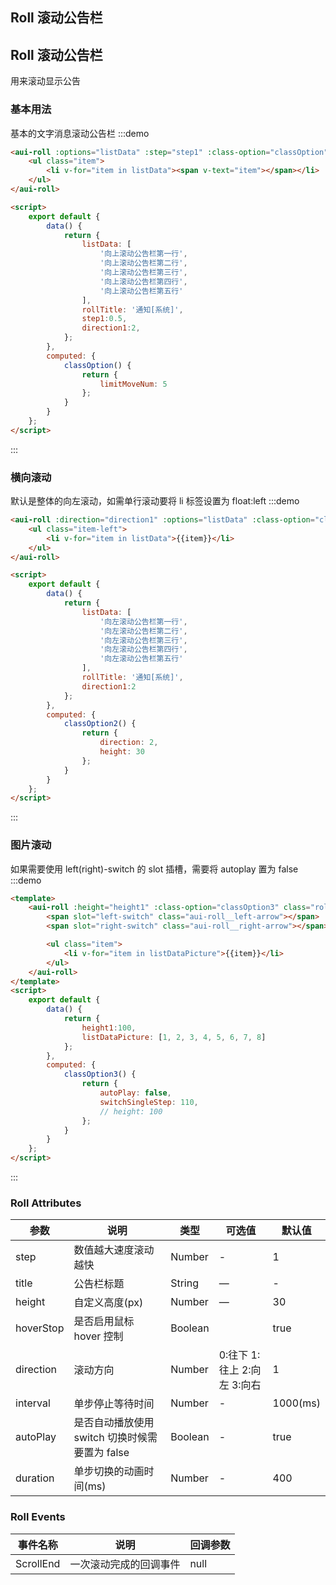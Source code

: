 ## Roll 滚动公告栏
<script>
    export default {
        data() {
            return {
				autoPlay: false,
				direction1:2,
                height1:100,
                step1:0.5,
                listData: [
                    '滚动公告栏第一行',
                    '滚动公告栏第二行',
                    '滚动公告栏第三行',
                    '滚动公告栏第四行',
                    '滚动公告栏第五行'
				],
				listDataPicture: [1, 2, 3, 4, 5, 6, 7, 8],
                rollTitle: '通知[系统]'
            };
        },
        computed: {
            classOption() {
                return {
                    limitMoveNum: 5
                };
			},
			classOption2() {
                return {
					height:30
                };
			},
			classOption3() {
				return {
					switchSingleStep: 110,
					height: 100
				};
			}
        }
    };
</script>
<style  lang="scss" scoped>
.item-left li{
	float: left;
	padding-left:15px
}
.roll-picture {
  height: 100px;
  width: 430px;
  margin: 0 auto;
  ul.item {
    margin-left: -40px;
    width: 920px;
    li {
      float: left;
      width: 100px;
      height: 100px;
      margin-right: 10px;
      line-height: 100px;
      background-color: #999;
      color: #fff;
      text-align: center;
      font-size: 30px;
    }
  }
}
</style>

## Roll 滚动公告栏

用来滚动显示公告

### 基本用法

基本的文字消息滚动公告栏
:::demo
```html
<aui-roll :options="listData" :step="step1" :class-option="classOption" :title="rollTitle">
    <ul class="item">
        <li v-for="item in listData"><span v-text="item"></span></li>
    </ul>
</aui-roll>

<script>
    export default {
        data() {
            return {
                listData: [
                    '向上滚动公告栏第一行',
                    '向上滚动公告栏第二行',
                    '向上滚动公告栏第三行',
                    '向上滚动公告栏第四行',
                    '向上滚动公告栏第五行'
                ],
                rollTitle: '通知[系统]',
                step1:0.5,
                direction1:2,
            };
        },
        computed: {
            classOption() {
                return {
                    limitMoveNum: 5
                };
            }
        }
    };
</script>
```

:::

### 横向滚动

默认是整体的向左滚动，如需单行滚动要将 li 标签设置为 float:left
:::demo
```html
<aui-roll :direction="direction1" :options="listData" :class-option="classOption2">
    <ul class="item-left">
        <li v-for="item in listData">{{item}}</li>
    </ul>
</aui-roll>

<script>
    export default {
        data() {
            return {
                listData: [
                    '向左滚动公告栏第一行',
                    '向左滚动公告栏第二行',
                    '向左滚动公告栏第三行',
                    '向左滚动公告栏第四行',
                    '向左滚动公告栏第五行'
                ],
                rollTitle: '通知[系统]',
                direction1:2
            };
        },
        computed: {
            classOption2() {
                return {
                    direction: 2,
                    height: 30
                };
            }
        }
    };
</script>
```

:::

### 图片滚动

如果需要使用 left(right)-switch 的 slot 插槽，需要将 autoplay 置为 false
:::demo
```html
<template>
    <aui-roll :height="height1" :class-option="classOption3" class="roll-picture">
        <span slot="left-switch" class="aui-roll__left-arrow"></span>
        <span slot="right-switch" class="aui-roll__right-arrow"></span>

        <ul class="item">
            <li v-for="item in listDataPicture">{{item}}</li>
        </ul>
    </aui-roll>
</template>
<script>
    export default {
        data() {
            return {
                height1:100,
                listDataPicture: [1, 2, 3, 4, 5, 6, 7, 8]
            };
        },
        computed: {
            classOption3() {
                return {
                    autoPlay: false,
                    switchSingleStep: 110,
                    // height: 100
                };
            }
        }
    };
</script>
```

:::

### Roll Attributes

| 参数                | 说明                                                             | 类型    | 可选值                      | 默认值   |
| ------------------- | ---------------------------------------------------------------- | ------- | --------------------------- | -------- |
| step                | 数值越大速度滚动越快                                             | Number  | -                           | 1        |
| title           | 公告栏标题                                                       | String  | —                           | -        |
| height              | 自定义高度(px)                                                   | Number  | —                           | 30       |
| hoverStop           | 是否启用鼠标 hover 控制                                          | Boolean |                             | true     |
| direction           | 滚动方向                                                         | Number  | 0:往下 1:往上 2:向左 3:向右 | 1        |
| interval            | 单步停止等待时间                                                 | Number  | -                           | 1000(ms) |
| autoPlay            | 是否自动播放使用 switch 切换时候需要置为 false                   | Boolean | -                           | true     |
| duration         | 单步切换的动画时间(ms)                                           | Number  | -                           | 400      |

### Roll Events

| 事件名称  | 说明                   | 回调参数 |
| --------- | ---------------------- | -------- |
| ScrollEnd | 一次滚动完成的回调事件 | null     |
